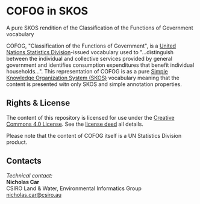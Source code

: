 # COFOG in SKOS
A pure SKOS rendition of the Classification of the Functions of Government vocabulary

COFOG, "Classification of the Functions of Government", is a [United Nations Statistics Division](https://unstats.un.org/unsd/iiss/Classification-of-the-Functions-of-Government-COFOG.ashx)-issued vocabulary used to "...distinguish between the individual and collective services provided by general government and identifies consumption expenditures that benefit individual households...". This representation of COFOG is as a pure [Simple Knowledge Organization System (SKOS)](https://www.w3.org/TR/skos-reference/) vocabulary meaning that the content is presented witn only SKOS and simple annotation properties.


## Rights & License
The content of this repository is licensed for use under the [Creative Commons 4.0 License](https://creativecommons.org/licenses/by/4.0/). See the [license deed](LICENSE) all details.

Please note that the content of COFOG itself is a UN Statistics Division product.


## Contacts
*Technical contact:*  
**Nicholas Car**  
CSIRO Land & Water, Environmental Informatics Group  
<nicholas.car@csiro.au>  
 
